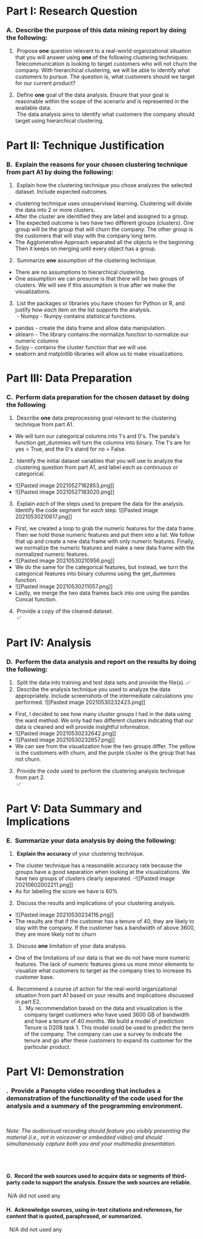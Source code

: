 # **Part I: Research Question**

### A.  Describe the purpose of this data mining report by doing the following:
1.  Propose **one** question relevant to a real-world organizational situation that you will answer using **one** of the following clustering techniques:
Telecommunication is looking to target customers who will not churn the company. With hierarchical clustering, we will be able to identify what customers to pursue. The question is, what customers should we target for our current product?


2.  Define **one** goal of the data analysis. Ensure that your goal is reasonable within the scope of the scenario and is represented in the available data.  
 The data analysis aims to identify what customers the company should target using hierarchical clustering. 

# **Part II: Technique Justification**

### B.  Explain the reasons for your chosen clustering technique from part A1 by doing the following:

1.  Explain how the clustering technique you chose analyzes the selected dataset. Include expected outcomes.
- clustering technique uses unsupervised learning. Clustering will divide the data into 2 or more clusters. 
- After the cluster are identified they are label and assigned to a group.
- The expected outcome is two have two different groups (clusters). One group will be the group that will churn the company. The other group is the customers that will stay with the company long term.
- The  Agglomerative Approach separated all the objects in the beginning. Then it keeps on merging until every object has a group.
2.  Summarize **one** assumption of the clustering technique.
 - There are no assumptions to hierarchical clustering.
 - One assumption we can presume is that there will be two groups of clusters. We will see if this assumption is true after we make the visualizations. 
3.  List the packages or libraries you have chosen for Python or R, and justify how _each_ item on the list supports the analysis.  
 - Numpy - Numpy contains statistical functions.
- pandas - create the data frame and allow data manipulation.
- sklearn - The library contains the normalize function to normalize our numeric columns
- Scipy - contains the cluster function that we will use.
- seaborn and matplotlib libraries will allow us to make visualizations. 
# **Part III: Data Preparation**

### C.  Perform data preparation for the chosen dataset by doing the following

1.  Describe **one** data preprocessing goal relevant to the clustering technique from part A1.
- We will turn our categorical columns into 1's and 0's. The panda's function get_dummies will turn the columns into binary. The 1's are for yes = True, and the 0's stand for no = False.

2.  Identify the initial dataset variables that you will use to analyze the clustering question from part A1, and label _each_ as continuous or categorical.
- ![[Pasted image 20210527182853.png]]
- ![[Pasted image 20210527183020.png]]

3.  Explain _each_ of the steps used to prepare the data for the analysis. Identify the code segment for _each_ step.
![[Pasted image 20210530210617.png]]
- First, we created a loop to grab the numeric features for the data frame. Then we hold those numeric features and put them into a list. We follow that up and create a new data frame with only numeric features. Finally, we normalize the numeric features and make a new data frame with the normalized numeric features. 
- ![[Pasted image 20210530210956.png]]
- We do the same for the categorical features, but instead, we turn the categorical features into binary columns using the get_dummies function. 
- ![[Pasted image 20210530211057.png]]
- Lastly, we merge the two data frames back into one using the pandas Concat function.
4.  Provide a copy of the cleaned dataset.  
 ✅️

# **Part IV: Analysis**

### D.  Perform the data analysis and report on the results by doing the following:

1.  Split the data into training and test data sets and provide the file(s).
✅️
2.  Describe the analysis technique you used to analyze the data appropriately. Include screenshots of the intermediate calculations you performed.
![[Pasted image 20210530232423.png]]
- First, I decided to see how many cluster groups I had in the data using the ward method. We only had two different clusters indicating that our data is cleaned and will provide insightful information. 
-  ![[Pasted image 20210530232642.png]]
-  ![[Pasted image 20210530232657.png]]
-  We can see from the visualization how the two groups differ. The yellow is the customers with churn, and the purple cluster is the group that has not churn. 
3.  Provide the code used to perform the clustering analysis technique from part 2.  
 ✅️

# **Part V: Data Summary and Implications**

### E.  Summarize your data analysis by doing the following:

1.  **Explain the accuracy** of your clustering technique.
- The cluster technique has a reasonable accuracy rate because the groups have a good separation when looking at the visualizations. We have two groups of clusters clearly separated. 
-![[Pasted image 20210602002211.png]]
- As for labeling the score we have is 60%
2.  Discuss the results and implications of your clustering analysis.
- ![[Pasted image 20210530234116.png]]
- The results are that if the customer has a tenure of 40, they are likely to stay with the company. If the customer has a bandwidth of above 3600, they are more likely not to churn 
3.  Discuss **one** limitation of your data analysis.

- One of the limitations of our data is that we do not have more numeric features. The lack of numeric features gives us more minor elements to visualize what customers to target as the company tries to increase its customer base. 

4.  Recommend a course of action for the real-world organizational situation from part A1 based on your results and implications discussed in part E2. 
	1.  My recommendation based on the data and visualization is the company target customers who have used 3600 GB of bandwidth and have a tenure of 40 months. We build a model of prediction Tenure is D208 task 1. This model could be used to predict the term of the company. The company can use a survey to indicate the tenure and go after these customers to expand its customer for the particular product. 
 

# **Part VI: Demonstration**

### .  Provide a Panopto video recording that includes a demonstration of the functionality of the code used for the analysis and a summary of the programming environment.  
 

_Note: The audiovisual recording should feature you visibly presenting the material (i.e., not in voiceover or embedded video) and should simultaneously capture both you and your multimedia presentation._  
 

 

#### G.  Record the web sources used to acquire data or segments of third-party code to support the analysis. Ensure the web sources are reliable.  
 N/A did not used any

#### H.  Acknowledge sources, using in-text citations and references, for content that is quoted, paraphrased, or summarized.  
  N/A did not used any